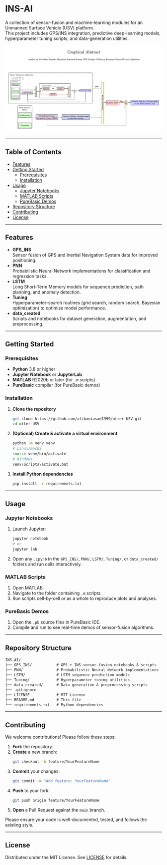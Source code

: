 # INS-AI

A collection of sensor-fusion and machine-learning modules for an Unmanned Surface Vehicle (USV) platform.  
This project includes GPS/INS integration, predictive deep-learning models, hyperparameter tuning scripts, and data-generation utilities.

![](graphical_abstract.png)

---

## Table of Contents

- [Features](#features)  
- [Getting Started](#getting-started)  
  - [Prerequisites](#prerequisites)  
  - [Installation](#installation)  
- [Usage](#usage)  
  - [Jupyter Notebooks](#jupyter-notebooks)  
  - [MATLAB Scripts](#matlab-scripts)  
  - [PureBasic Demos](#purebasic-demos)  
- [Repository Structure](#repository-structure)  
- [Contributing](#contributing)  
- [License](#license)  

---

## Features

- **GPS_INS**  
  Sensor fusion of GPS and Inertial Navigation System data for improved positioning.
- **PNN**  
  Probabilistic Neural Network implementations for classification and regression tasks.
- **LSTM**  
  Long Short-Term Memory models for sequence prediction, path planning, and anomaly detection.
- **Tuning**  
  Hyperparameter-search routines (grid search, random search, Bayesian optimization) to optimize model performance.
- **data_created**  
  Scripts and notebooks for dataset generation, augmentation, and preprocessing.

---

## Getting Started

### Prerequisites

- **Python** 3.8 or higher  
- **Jupyter Notebook** or **JupyterLab**  
- **MATLAB** R2020b or later (for `.m` scripts)  
- **PureBasic** compiler (for PureBasic demos)

### Installation

1. **Clone the repository**  
   ```bash
   git clone https://github.com/alibaniasad1999/otter-USV.git
   cd otter-USV
   ```

2. **(Optional) Create & activate a virtual environment**  
   ```bash
   python -m venv venv
   # Linux/macOS
   source venv/bin/activate  
   # Windows
   venv\Scripts\activate.bat
   ```

3. **Install Python dependencies**  
   ```bash
   pip install -r requirements.txt
   ```

---

## Usage

### Jupyter Notebooks

1. Launch Jupyter:  
   ```bash
   jupyter notebook
   # or
   jupyter lab
   ```
2. Open any `.ipynb` in the `GPS_INS/`, `PNN/`, `LSTM/`, `Tuning/`, or `data_created/` folders and run cells interactively.

### MATLAB Scripts

1. Open MATLAB.  
2. Navigate to the folder containing `.m` scripts.  
3. Run scripts cell-by-cell or as a whole to reproduce plots and analyses.

### PureBasic Demos

1. Open the `.pb` source files in PureBasic IDE.  
2. Compile and run to see real-time demos of sensor-fusion algorithms.

---

## Repository Structure

```
INS-AI/
├── GPS_INS/           # GPS + INS sensor-fusion notebooks & scripts
├── PNN/               # Probabilistic Neural Network implementations
├── LSTM/              # LSTM sequence prediction models
├── Tuning/            # Hyperparameter tuning utilities
├── data_created/      # Data generation & preprocessing scripts
├── .gitignore
├── LICENSE            # MIT License
├── README.md          # This file
└── requirements.txt   # Python dependencies
```

---

## Contributing

We welcome contributions! Please follow these steps:

1. **Fork** the repository.  
2. **Create** a new branch:
   ```bash
   git checkout -b feature/YourFeatureName
   ```
3. **Commit** your changes:
   ```bash
   git commit -m "Add feature: YourFeatureName"
   ```
4. **Push** to your fork:
   ```bash
   git push origin feature/YourFeatureName
   ```
5. **Open** a Pull Request against the `main` branch.

Please ensure your code is well-documented, tested, and follows the existing style.

---

## License

Distributed under the MIT License. See [LICENSE](LICENSE) for details.
